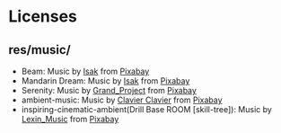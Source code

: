 # Licenses

## res/music/

- Beam: Music by <a href="https://pixabay.com/users/sinneschlösen-1888724/?utm_source=link-attribution&utm_medium=referral&utm_campaign=music&utm_content=117362">Isak</a> from <a href="https://pixabay.com/music//?utm_source=link-attribution&utm_medium=referral&utm_campaign=music&utm_content=117362">Pixabay</a>
- Mandarin Dream: Music by <a href="https://pixabay.com/users/sinneschlösen-1888724/?utm_source=link-attribution&utm_medium=referral&utm_campaign=music&utm_content=118311">Isak</a> from <a href="https://pixabay.com//?utm_source=link-attribution&utm_medium=referral&utm_campaign=music&utm_content=118311">Pixabay</a>
- Serenity: Music by <a href="https://pixabay.com/users/grand_project-19033897/?utm_source=link-attribution&utm_medium=referral&utm_campaign=music&utm_content=329278">Grand_Project</a> from <a href="https://pixabay.com/music//?utm_source=link-attribution&utm_medium=referral&utm_campaign=music&utm_content=329278">Pixabay</a>
- ambient-music: Music by <a href="https://pixabay.com/users/clavier-music-16027823/?utm_source=link-attribution&utm_medium=referral&utm_campaign=music&utm_content=329699">Clavier Clavier</a> from <a href="https://pixabay.com/music//?utm_source=link-attribution&utm_medium=referral&utm_campaign=music&utm_content=329699">Pixabay</a>
- inspiring-cinematic-ambient(Drill Base ROOM [skill-tree]): Music by <a href="https://pixabay.com/users/lexin_music-28841948/?utm_source=link-attribution&utm_medium=referral&utm_campaign=music&utm_content=116199">Lexin_Music</a> from <a href="https://pixabay.com//?utm_source=link-attribution&utm_medium=referral&utm_campaign=music&utm_content=116199">Pixabay</a>
